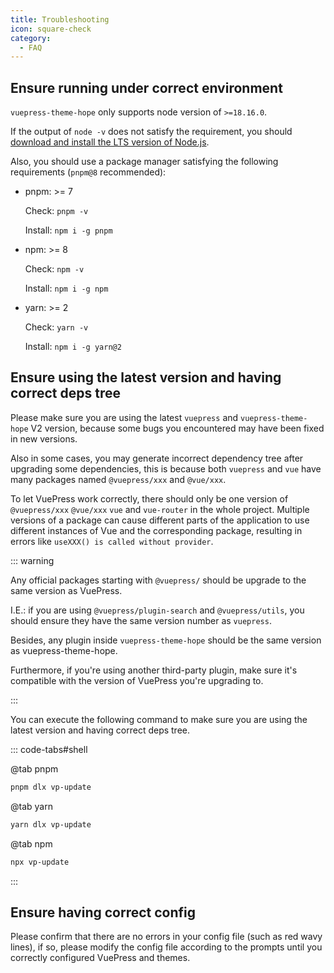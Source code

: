 ```yaml
---
title: Troubleshooting
icon: square-check
category:
  - FAQ
---
```


## Ensure running under correct environment

`vuepress-theme-hope` only supports node version of `>=18.16.0`.

If the output of `node -v` does not satisfy the requirement, you should [download and install the LTS version of Node.js](../cookbook/tutorial/env.md#nodejs).

Also, you should use a package manager satisfying the following requirements (`pnpm@8` recommended):

- pnpm: >= 7

  Check: `pnpm -v`

  Install: `npm i -g pnpm`

- npm: >= 8

  Check: `npm -v`

  Install: `npm i -g npm`

- yarn: >= 2

  Check: `yarn -v`

  Install: `npm i -g yarn@2`

## Ensure using the latest version and having correct deps tree

Please make sure you are using the latest `vuepress` and `vuepress-theme-hope` V2 version, because some bugs you encountered may have been fixed in new versions.

Also in some cases, you may generate incorrect dependency tree after upgrading some dependencies, this is because both `vuepress` and `vue` have many packages named `@vuepress/xxx` and `@vue/xxx`.

To let VuePress work correctly, there should only be one version of `@vuepress/xxx` `@vue/xxx` `vue` and `vue-router` in the whole project. Multiple versions of a package can cause different parts of the application to use different instances of Vue and the corresponding package, resulting in errors like `useXXX() is called without provider`.

::: warning

Any official packages starting with `@vuepress/` should be upgrade to the same version as VuePress.

I.E.: if you are using `@vuepress/plugin-search` and `@vuepress/utils`, you should ensure they have the same version number as `vuepress`.

Besides, any plugin inside `vuepress-theme-hope` should be the same version as vuepress-theme-hope.

Furthermore, if you're using another third-party plugin, make sure it's compatible with the version of VuePress you're upgrading to.

:::

You can execute the following command to make sure you are using the latest version and having correct deps tree.

::: code-tabs#shell

@tab pnpm

```bash
pnpm dlx vp-update
```

@tab yarn

```bash
yarn dlx vp-update
```

@tab npm

```bash
npx vp-update
```

:::

## Ensure having correct config

Please confirm that there are no errors in your config file (such as red wavy lines), if so, please modify the config file according to the prompts until you correctly configured VuePress and themes.
